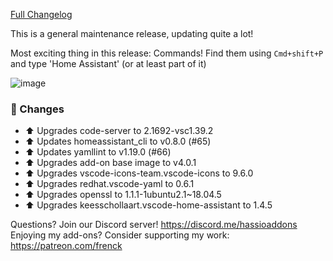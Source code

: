 [Full Changelog][changelog]

This is a general maintenance release, updating quite a lot!

Most exciting thing in this release: Commands!
Find them using `Cmd+shift+P` and type 'Home Assistant' (or at least part of it)

![image](https://user-images.githubusercontent.com/195327/69501373-88585e80-0f04-11ea-89f4-5c4df9f138a9.png)

### 🔨 Changes

- :arrow_up: Upgrades code-server to 2.1692-vsc1.39.2
- :arrow_up: Updates homeassistant_cli to v0.8.0 (#65)
- :arrow_up: Updates yamllint to v1.19.0 (#66)
- :arrow_up: Upgrades add-on base image to v4.0.1
- :arrow_up: Upgrades vscode-icons-team.vscode-icons to 9.6.0
- :arrow_up: Upgrades redhat.vscode-yaml to 0.6.1
- :arrow_up: Upgrades openssl to 1.1.1-1ubuntu2.1~18.04.5
- :arrow_up: Upgrades keesschollaart.vscode-home-assistant to 1.4.5

[changelog]: https://github.com/hassio-addons/addon-vscode/compare/v1.1.1...v1.2.0

Questions? Join our Discord server! https://discord.me/hassioaddons
Enjoying my add-ons? Consider supporting my work: https://patreon.com/frenck